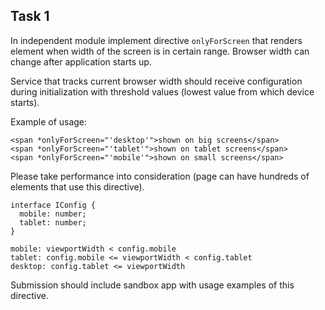 ## Task 1

In independent module implement directive `onlyForScreen` that renders element when width of the screen is in certain range. Browser width can change after application starts up.

Service that tracks current browser width should receive configuration during initialization with threshold values (lowest value from which device starts).

Example of usage:
```
<span *onlyForScreen="'desktop'">shown on big screens</span>
<span *onlyForScreen="'tablet'">shown on tablet screens</span>
<span *onlyForScreen="'mobile'">shown on small screens</span>
```

Please take performance into consideration (page can have hundreds of elements that use this directive).

```
interface IConfig {
  mobile: number;
  tablet: number;
}

mobile: viewportWidth < config.mobile
tablet: config.mobile <= viewportWidth < config.tablet
desktop: config.tablet <= viewportWidth
```

Submission should include sandbox app with usage examples of this directive.